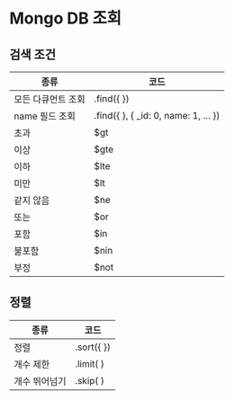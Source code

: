 # Mongo DB 조회

## 검색 조건

| 종류               | 코드                                  |
| ------------------ | ------------------------------------- |
| 모든 다큐먼트 조회 | .find({ })                            |
| name 필드 조회     | .find({ }, {  _id: 0, name: 1, ... }) |
| 초과               | $gt                                   |
| 이상               | $gte                                  |
| 이하               | $lte                                  |
| 미만               | $lt                                   |
| 같지 않음          | $ne                                   |
| 또는               | $or                                   |
| 포함               | $in                                   |
| 불포함             | $nin                                  |
| 부정               | $not                                  |



## 정렬

| 종류          | 코드       |
| ------------- | ---------- |
| 정렬          | .sort({ }) |
| 개수 제한     | .limit( )  |
| 개수 뛰어넘기 | .skip( )   |

